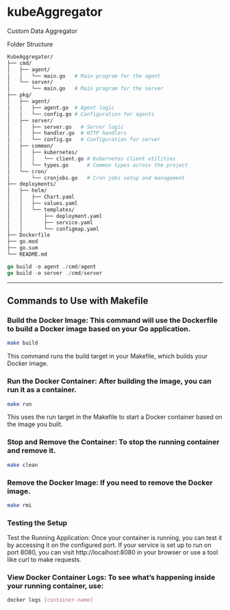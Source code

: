 # kubeAggregator
Custom Data Aggregator


Folder Structure
```sh
KubeAggregator/
├── cmd/
│   ├── agent/
│   │   └── main.go   # Main program for the agent
│   └── server/
│       └── main.go   # Main program for the server
├── pkg/
│   ├── agent/
│   │   ├── agent.go  # Agent logic
│   │   └── config.go # Configuration for agents
│   ├── server/
│   │   ├── server.go   # Server logic
│   │   ├── handler.go  # HTTP handlers
│   │   └── config.go   # Configuration for server
│   ├── common/
│   │   ├── kubernetes/
│   │   │   └── client.go # Kubernetes client utilities
│   │   └── types.go      # Common types across the project
│   └── cron/
│       └── cronjobs.go   # Cron jobs setup and management
├── deployments/
│   ├── helm/
│   │   ├── Chart.yaml
│   │   ├── values.yaml
│   │   └── templates/
│   │       ├── deployment.yaml
│   │       ├── service.yaml
│   │       └── configmap.yaml
├── Dockerfile
├── go.mod
├── go.sum
└── README.md
```
```go
go build -o agent ./cmd/agent
go build -o server ./cmd/server
```

---
## Commands to Use with Makefile

### Build the Docker Image: This command will use the Dockerfile to build a Docker image based on your Go application.

```sh
make build
```
This command runs the build target in your Makefile, which builds your Docker image.

### Run the Docker Container: After building the image, you can run it as a container.
```sh
make run
```
This uses the run target in the Makefile to start a Docker container based on the image you built.

### Stop and Remove the Container: To stop the running container and remove it.
```sh
make clean
```
### Remove the Docker Image: If you need to remove the Docker image.
```sh
make rmi
```
### Testing the Setup
Test the Running Application: Once your container is running, you can test it by accessing it on the configured port. If your service is set up to run on port 8080, you can visit http://localhost:8080 in your browser or use a tool like curl to make requests.

### View Docker Container Logs: To see what’s happening inside your running container, use:
```sh
docker logs [container-name]
```